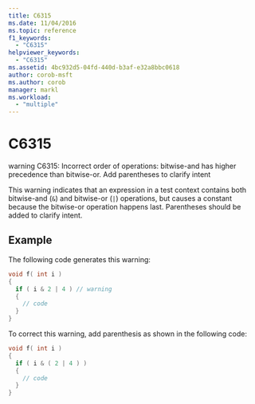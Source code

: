 ```yaml
---
title: C6315
ms.date: 11/04/2016
ms.topic: reference
f1_keywords:
  - "C6315"
helpviewer_keywords:
  - "C6315"
ms.assetid: 4bc932d5-04fd-440d-b3af-e32a8bbc0618
author: corob-msft
ms.author: corob
manager: markl
ms.workload:
  - "multiple"
---
```

# C6315
warning C6315: Incorrect order of operations: bitwise-and has higher precedence than bitwise-or. Add parentheses to clarify intent

 This warning indicates that an expression in a test context contains both bitwise-and (`&`) and bitwise-or (`|`) operations, but causes a constant because the bitwise-or operation happens last. Parentheses should be added to clarify intent.

## Example
 The following code generates this warning:

```cpp
void f( int i )
{
  if ( i & 2 | 4 ) // warning
  {
    // code
  }
}
```

 To correct this warning, add parenthesis as shown in the following code:

```cpp
void f( int i )
{
  if ( i & ( 2 | 4 ) )
  {
    // code
  }
}
```
